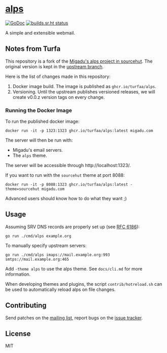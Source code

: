 # [alps]

[![GoDoc](https://godoc.org/git.sr.ht/~migadu/alps?status.svg)](https://godoc.org/git.sr.ht/~migadu/alps)
[![builds.sr.ht status](https://builds.sr.ht/~migadu/alps/commits.svg)](https://builds.sr.ht/~migadu/alps/commits?)

A simple and extensible webmail.

## Notes from Turfa

This repository is a fork of the [Migadu's alps project in sourcehut](https://git.sr.ht/~migadu/alps).
The original version is kept in the [upstream branch](https://github.com/turfaa/alps/tree/upstream).

Here is the list of changes made in this repository:

1. Docker image build. The image is published as `ghcr.io/turfaa/alps`.
1. Versioning. Until the upstream publishes versioned releases, we will create v0.0.z version tags on every change.

### Running the Docker Image

To run the published docker image:

    docker run -it -p 1323:1323 ghcr.io/turfaa/alps:latest migadu.com

The server will then be run with:
- Migadu's email servers.
- The `alps` theme.

The server will be accessible through http://localhost:1323/.

If you want to run with the `sourcehut` theme at port 8088:

    docker run -it -p 8088:1323 ghcr.io/turfaa/alps:latest -theme=sourcehut migadu.com

Advanced users should know how to do what they want ;)

## Usage

Assuming SRV DNS records are properly set up (see [RFC 6186]):

    go run ./cmd/alps example.org

To manually specify upstream servers:

    go run ./cmd/alps imaps://mail.example.org:993 smtps://mail.example.org:465

Add `-theme alps` to use the alps theme. See `docs/cli.md` for more
information.

When developing themes and plugins, the script `contrib/hotreload.sh` can be
used to automatically reload alps on file changes.

## Contributing

Send patches on the [mailing list], report bugs on the [issue tracker].

## License

MIT

[alps]: https://sr.ht/~migadu/alps
[RFC 6186]: https://tools.ietf.org/html/rfc6186
[Go plugin helpers]: https://godoc.org/git.sr.ht/~migadu/alps#GoPlugin
[mailing list]: https://lists.sr.ht/~migadu/alps-devel
[issue tracker]: https://todo.sr.ht/~migadu/alps
